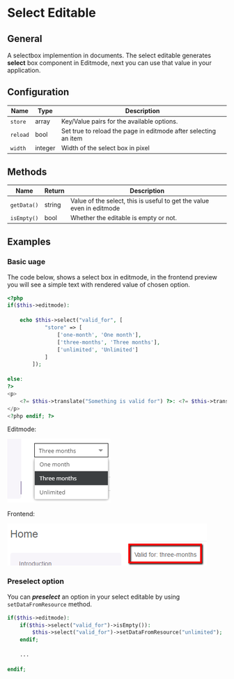 # Select Editable

## General

A selectbox implemention in documents.
The select editable generates **select** box component in Editmode, next you can use that value in your application.

## Configuration

| Name     | Type    | Description                                                     |
|----------|---------|-----------------------------------------------------------------|
| `store`  | array   | Key/Value pairs for the available options.                      |
| `reload` | bool    | Set true to reload the page in editmode after selecting an item |
| `width`  | integer | Width of the select box in pixel                                |

## Methods

| Name        | Return | Description                                                           |
|-------------|--------|-----------------------------------------------------------------------|
| `getData()` | string | Value of the select, this is useful to get the value even in editmode |
| `isEmpty()` | bool   | Whether the editable is empty or not.                                 |

## Examples

### Basic uage

The code below, shows a select box in editmode,
in the frontend preview you will see a simple text with rendered value of chosen option.

```php
<?php
if($this->editmode):

    echo $this->select("valid_for", [
            "store" => [
                ['one-month', 'One month'],
                ['three-months', 'Three months'],
                ['unlimited', 'Unlimited']
            ]
        ]);

else:
?>
<p>
    <?= $this->translate("Something is valid for") ?>: <?= $this->translate($this->select("valid_for")->getData()) ?>
</p>
<?php endif; ?>
```

Editmode:

![Select editable in editmode](../../img/editables_select_editmode_preview.png)

Frontend:

![Select editable in frontend](../../img/editables_select_frontend_preview.png)

### Preselect option

You can ***preselect*** an option in your select editable by using `setDataFromResource` method.

```php
if($this->editmode):
    if($this->select("valid_for")->isEmpty()):
        $this->select("valid_for")->setDataFromResource("unlimited");
    endif;
    
    ...
    
endif;
```